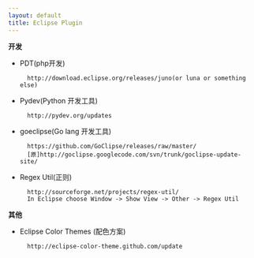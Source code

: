 ```yaml
---
layout: default
title: Eclipse Plugin
---
```


**开发**

- PDT(php开发)

        http://download.eclipse.org/releases/juno(or luna or something else)


- Pydev(Python 开发工具)

        http://pydev.org/updates


- goeclipse(Go lang 开发工具)

        https://github.com/GoClipse/releases/raw/master/
        [原]http://goclipse.googlecode.com/svn/trunk/goclipse-update-site/


- Regex Util(正则)

        http://sourceforge.net/projects/regex-util/
        In Eclipse choose Window -> Show View -> Other -> Regex Util
**其他**

- Eclipse Color Themes (配色方案)

        http://eclipse-color-theme.github.com/update

